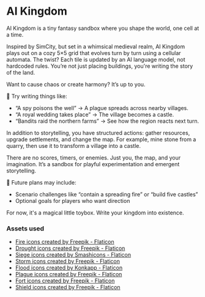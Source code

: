 AI Kingdom
==========

AI Kingdom is a tiny fantasy sandbox where you shape the world, one cell at a time.

Inspired by SimCity, but set in a whimsical medieval realm, AI Kingdom plays out on a cozy 5×5 grid that evolves turn by turn using a cellular automata. The twist? Each tile is updated by an AI language model, not hardcoded rules. You’re not just placing buildings, you're writing the story of the land.

Want to cause chaos or create harmony? It’s up to you.

💬 Try writing things like:

- “A spy poisons the well” → A plague spreads across nearby villages.
- “A royal wedding takes place” → The village becomes a castle.
- “Bandits raid the northern farms” → See how the region reacts next turn.

In addition to storytelling, you have structured actions: gather resources, upgrade settlements, and change the map. For example, mine stone from a quarry, then use it to transform a village into a castle.

There are no scores, timers, or enemies. Just you, the map, and your imagination. It’s a sandbox for playful experimentation and emergent storytelling.

🌱 Future plans may include:

- Scenario challenges like “contain a spreading fire” or “build five castles”
- Optional goals for players who want direction

For now, it's a magical little toybox. Write your kingdom into existence.


### Assets used

- <a href="https://www.flaticon.com/free-icons/fire" title="fire icons">Fire icons created by Freepik - Flaticon</a>
- <a href="https://www.flaticon.com/free-icons/drought" title="drought icons">Drought icons created by Freepik - Flaticon</a>
- <a href="https://www.flaticon.com/free-icons/siege" title="siege icons">Siege icons created by Smashicons - Flaticon</a>
- <a href="https://www.flaticon.com/free-icons/storm" title="storm icons">Storm icons created by Freepik - Flaticon</a>
- <a href="https://www.flaticon.com/free-icons/flood" title="flood icons">Flood icons created by Konkapp - Flaticon</a>
- <a href="https://www.flaticon.com/free-icons/plague" title="plague icons">Plague icons created by Freepik - Flaticon</a>
- <a href="https://www.flaticon.com/free-icons/fort" title="fort icons">Fort icons created by Freepik - Flaticon</a>
- <a href="https://www.flaticon.com/free-icons/shield" title="shield icons">Shield icons created by Freepik - Flaticon</a>
